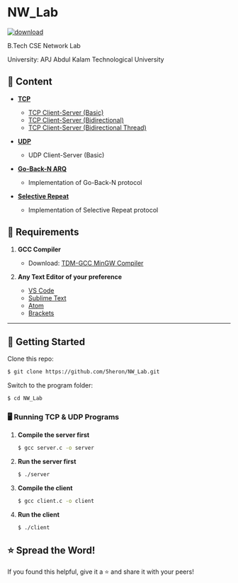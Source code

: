# NW_Lab

[![download](https://img.shields.io/badge/Direct_Download-zip-blue.svg?logo=appveyor&longCache=true&style=for-the-badge)](https://github.com/5heron/NW_Lab/archive/refs/heads/main.zip)

B.Tech CSE Network Lab  

University: APJ Abdul Kalam Technological University  

## 📌 Content

- **[TCP](TCP)**
  - [TCP Client-Server (Basic)](TCP/Basic)
  - [TCP Client-Server (Bidirectional)](TCP/Bidirectional)
  - [TCP Client-Server (Bidirectional Thread)](TCP/Bidirectional%20Threads)

- **[UDP](UDP)**
  - UDP Client-Server (Basic)

- **[Go-Back-N ARQ](Go%20back%20N%20ARQ)**
  - Implementation of Go-Back-N protocol

- **[Selective Repeat](Selective%20Repeat)**
  - Implementation of Selective Repeat protocol

## 🔧 Requirements

1. **GCC Compiler**  
   - Download: [TDM-GCC MinGW Compiler](https://sourceforge.net/projects/tdm-gcc/)  

2. **Any Text Editor of your preference**  
   - [VS Code](https://code.visualstudio.com/)  
   - [Sublime Text](https://www.sublimetext.com/)  
   - [Atom](https://atom.io/)  
   - [Brackets](http://brackets.io/)  

---

## 🚀 Getting Started  

Clone this repo:
```sh
$ git clone https://github.com/5heron/NW_Lab.git
```

Switch to the program folder:
```sh
$ cd NW_Lab
```

### **🖥️ Running TCP & UDP Programs**
1. **Compile the server first**  
   ```sh
   $ gcc server.c -o server
   ```
2. **Run the server first**  
   ```sh
   $ ./server
   ```
3. **Compile the client**  
   ```sh
   $ gcc client.c -o client
   ```
4. **Run the client**  
   ```sh
   $ ./client
   ```

## ⭐ Spread the Word!  
If you found this helpful, give it a ⭐ and share it with your peers!

